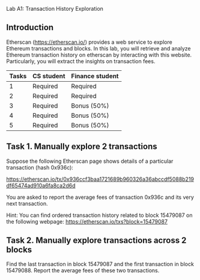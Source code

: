 Lab A1: Transaction History Exploration

Introduction
---

Etherscan (https://etherscan.io/) provides a web service to explore Ethereum transactions and blocks. In this lab, you will retrieve and analyze Ethereum transaction history on etherscan by interacting with this website. Particularly, you will extract the insights on transaction fees.

| Tasks | CS student | Finance student
| --- | --- | --- |
|  1  | Required | Required |
|  2  | Required | Required |
|  3  | Required | Bonus (50%) |
|  4  | Required | Bonus (50%) |
|  5  | Required | Bonus (50%) |

Task 1. Manually explore 2 transactions
---

Suppose the following Etherscan page shows details of a particular transaction (hash 0x936c):

https://etherscan.io/tx/0x936ccf3baa1721689b960326a36abccdf5088b219df65474ad910a6fa8ca2d6d 

You are asked to report the average fees of transaction 0x936c and its very next transaction. 

Hint: You can find ordered transaction history related to block 15479087 on the following webpage: https://etherscan.io/txs?block=15479087

Task 2. Manually explore transactions across 2 blocks
---

Find the last transaction in block 15479087 and the first transaction in block 15479088. Report the average fees of these two transactions.

